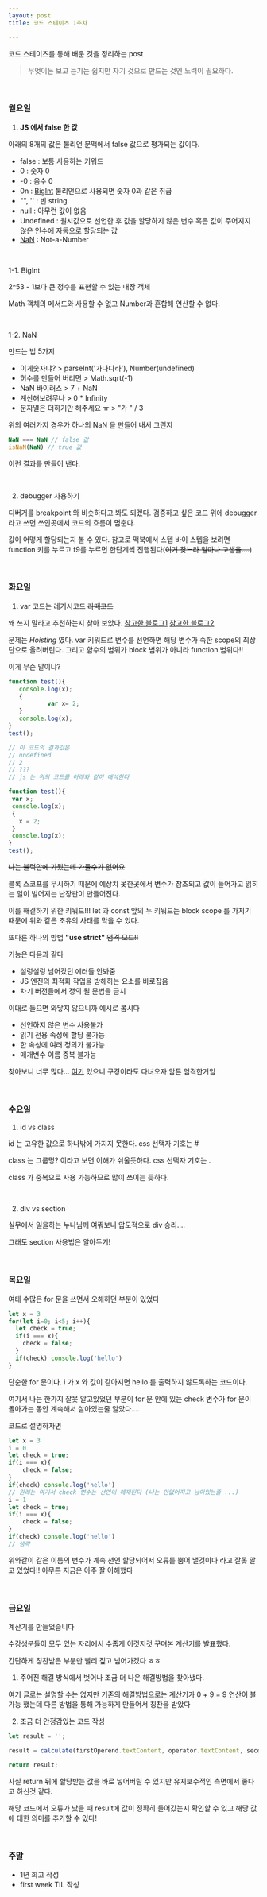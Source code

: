 ```yaml
---
layout: post
title: 코드 스테이츠 1주차

---
```


코드 스테이츠를 통해 배운 것을 정리하는 post

> 무엇이든 보고 듣기는 쉽지만
> 자기 것으로 만드는 것엔 노력이 필요하다.

<br>

### 월요일

1. **JS 에서 false 한 값**

아래의 8개의 값은 불리언 문맥에서 false 값으로 평가되는 값이다.

- false : 보통 사용하는 키워드
- 0 : 숫자 0
- -0 : 음수 0
- 0n : <u>BigInt</u> 불리언으로 사용되면 숫자 0과 같은 취급
- "", '' : 빈 string
- null : 아무런 값이 없음
- Undefined : 원시값으로 선언한 후 값을 할당하지 않은 변수 혹은 값이 주어지지 않은 인수에 자동으로 할당되는 값
- <u>NaN</u> : Not-a-Number

<br>

1-1. BigInt

2^53 - 1보다 큰 정수를 표현할 수 있는 내장 객체

Math 객체의 메서드와 사용할 수 없고 Number과 혼합해 연산할 수 없다.

<br>

1-2. NaN

만드는 법 5가지

- 이게숫자냐? > parseInt('가나다라'), Number(undefined) 
- 허수를 만들어 버리면 > Math.sqrt(-1) 
- NaN 바이러스 > 7 + NaN
- 계산해보려무나 > 0 * Infinity
- 문자열은 더하기만 해주세요 ㅠ > "가 " / 3

위의 여러가지 경우가 하나의 NaN 을 만들어 내서 그런지

```javascript
NaN === NaN // false 값
isNaN(NaN) // true 값
```

이런 결과를 만들어 낸다.

<br>

2. debugger 사용하기

디버거를 breakpoint 와 비슷하다고 봐도 되겠다. 검증하고 싶은 코드 위에 debugger 라고 쓰면 쓰인곳에서 코드의 흐름이 멈춘다.

값이 어떻게 할당되는지 볼 수 있다. 참고로 맥북에서 스텝 바이 스텝을 보려면 function 키를 누르고 f9를 누르면 한단계씩 진행된다(~~이거 찾느라 얼마나 고생을....~~)

<br>

### 화요일

1. var 코드는 레거시코드 ~~라떼코드~~

왜 쓰지 말라고 추천하는지 찾아 보았다. [참고한 블로그1](https://www.daleseo.com/js-var-issues/) [참고한 블로그2](https://velog.io/@solmii/Java-Script%EC%9D%98-variable)

문제는 *Hoisting* 였다. var 키워드로 변수를 선언하면 해당 변수가 속한 scope의 최상단으로 올려버린다.
그리고 함수의 범위가 block 범위가 아니라 function 범위다!!

이게 무슨 말이냐? 

 ```javascript
function test(){
    console.log(x);
    {
			var x= 2;
    }
    console.log(x);
}
test();

// 이 코드의 결과값은
// undefined
// 2
// ???
// js 는 위의 코드를 아래와 같이 해석한다

function test(){
  var x;
  console.log(x);
  {
    x = 2;
  }
  console.log(x);
}
test();
 ```

~~나는 블럭안에 가뒀는데 가둘수가 없어요~~

블록 스코프를 무시하기 때문에 예상치 못한곳에서 변수가 참조되고 값이 들어가고 읽히는 일이 벌어지는 난장판이 만들어진다.

이를 해결하기 위한 키워드!!! let 과 const 앞의 두 키워드는 block scope 를 가지기 때문에 위와 같은 초유의 사태를 막을 수 있다.

또다른 하나의 방법 **"use strict"** ~~엄격 모드!!~~

기능은 다음과 같다

- 설렁설렁 넘어갔던 에러들 안봐줌
- JS 엔진의 최적화 작업을 방해하는 요소를 바로잡음
- 차기 버전들에서 정의 될 문법을 금지

이대로 들으면 와닿지 않으니까 예시로 봅시다

- 선언하지 않은 변수 사용불가
- 읽기 전용 속성에 할당 불가능
- 한 속성에 여러 정의가 불가능
- 매개변수 이름 중복 불가능

찾아보니 너무 많다... [여기](https://developer.mozilla.org/ko/docs/Web/JavaScript/Reference/Strict_mode) 있으니 구경이라도 다녀오자 암튼 엄격한거임

<br>

### 수요일

1. id vs class

id 는 고유한 값으로 하나밖에 가지지 못한다. css 선택자 기호는 #

class 는 그룹명? 이라고 보면 이해가 쉬울듯하다. css 선택자 기호는 .

class 가 중복으로 사용 가능하므로 많이 쓰이는 듯하다.

<br>

2. div vs section

실무에서 일을하는 누나님께 여쭤보니 압도적으로 div 승리....

그래도 section 사용법은 알아두기!

<br>

### 목요일

여태 수많은 for 문을 쓰면서 오해하던 부분이 있었다

```javascript
let x = 3
for(let i=0; i<5; i++){
  let check = true;
  if(i === x){
    check = false;
  }
  if(check) console.log('hello')
}
```

단순한 for 문이다. i 가 x 와 값이 같아지면 hello 를 출력하지 않도록하는 코드이다.

여기서 나는 한가지 잘못 알고있었던 부분이 for 문 안에 있는 check 변수가 for 문이 돌아가는 동안 계속해서 살아있는줄 알았다.... 

코드로 설명하자면

```javascript
let x = 3
i = 0
let check = true;
if(i === x){
	check = false;
}
if(check) console.log('hello')
// 원래는 여기서 check 변수는 선언이 헤재된다 (나는 안없어지고 남아있는줄 ...)
i = 1
let check = true;
if(i === x){
	check = false;
}
if(check) console.log('hello')
// 생략
```

위와같이 같은 이름의 변수가 계속 선언 할당되어서 오류를 뿜어 낼것이다 라고 잘못 알고 있었다!! 아무튼 지금은 아주 잘 이해했다

<br>

### 금요일

계산기를 만들었습니다

수강생분들이 모두 있는 자리에서 수줍게 이것저것 꾸며본 계산기를 발표했다.

간단하게 칭찬받은 부분만 빨리 짚고 넘어가겠다 ㅎㅎ 

1. 주어진 해결 방식에서 벗어나 조금 더 나은 해결방법을 찾아냈다.

여기 글로는 설명할 수는 없지만 기존의 해결방법으로는 계산기가 0 + 9 = 9 연산이 불가능 했는데 다른 방법을 통해 가능하게 만들어서 칭찬을 받았다

2. 조금 더 안정감있는 코드 작성

```javascript
let result = '';

result = calculate(firstOperend.textContent, operator.textContent, secondOperend.textContent);

return result;
```

사실 return 뒤에 할당받는 값을 바로 넣어버릴 수 있지만 유지보수적인 측면에서 좋다고 하신것 같다.

해당 코드에서 오류가 났을 때 result에 값이 정확히 들어갔는지 확인할 수 있고 해당 값에 대한 의미를 추가할 수 있다!

<br>

### 주말

- 1년 회고 작성
- first week TIL 작성